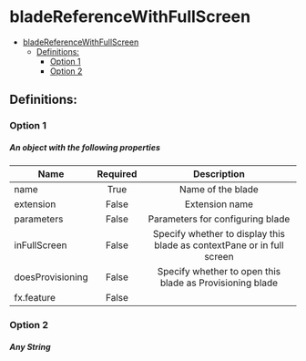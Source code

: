 <a name="bladereferencewithfullscreen"></a>
# bladeReferenceWithFullScreen
* [bladeReferenceWithFullScreen](#bladereferencewithfullscreen)
    * [Definitions:](#bladereferencewithfullscreen-definitions)
        * [Option 1](#bladereferencewithfullscreen-definitions-option-1)
        * [Option 2](#bladereferencewithfullscreen-definitions-option-2)

<a name="bladereferencewithfullscreen-definitions"></a>
## Definitions:
<a name="bladereferencewithfullscreen-definitions-option-1"></a>
### Option 1
<a name="bladereferencewithfullscreen-definitions-option-1-an-object-with-the-following-properties"></a>
##### An object with the following properties
| Name | Required | Description
| ---|:--:|:--:|
|name|True|Name of the blade
|extension|False|Extension name
|parameters|False|Parameters for configuring blade
|inFullScreen|False|Specify whether to display this blade as contextPane or in full screen
|doesProvisioning|False|Specify whether to open this blade as Provisioning blade
|fx.feature|False|
<a name="bladereferencewithfullscreen-definitions-option-2"></a>
### Option 2
<a name="bladereferencewithfullscreen-definitions-option-2-any-string"></a>
##### Any String
